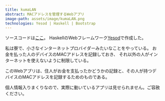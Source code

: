 ```yaml
---
title: kumaLAN
abstract: MACアドレスを管理するWebアプリ
image-path: assets/image/kumaLAN.png
technologies: Yesod | Haskell | Bootstrap
---
```

ソースコードは[ここ](https://github.com/chart-linux/yesod-kumalan-client)。
HaskellのWebフレームワーク[Yesod](http://www.yesodweb.com/)で作成した。

私は寮で、小さなインターネットプロバイダーみたいなことをやっている。
お金を払った人のデバイスのMACアドレスを記録しておき、
それ以外の人がインターネットを使えないように制限している。

このWebアプリは、住人がお金を支払ったかどうかの記録と、その人が持つデバイスのMACアドレスを記録するためのものである。

個人情報入りまくりなので、実際に動いているアプリは見せられません。ご容赦ください。

